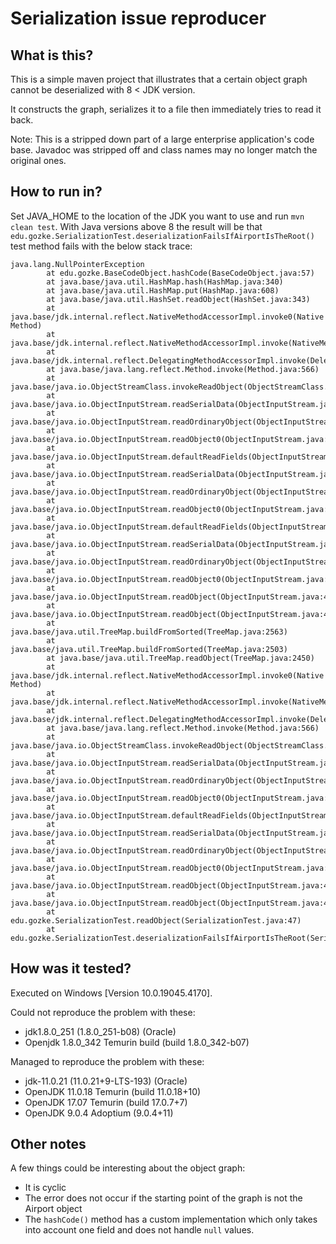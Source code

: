 # Serialization issue reproducer

## What is this?
This is a simple maven project that illustrates that a certain object graph cannot be deserialized with 8 < JDK version.

It constructs the graph, serializes it to a file then immediately tries to read it back.

Note: This is a stripped down part of a large enterprise application's code base. Javadoc was stripped off and class names may no longer match the original ones.

## How to run in?
Set JAVA_HOME to the location of the JDK you want to use and run `mvn clean test`.
With Java versions above 8 the result will be that `edu.gozke.SerializationTest.deserializationFailsIfAirportIsTheRoot()` test method fails with the below stack trace:

```
java.lang.NullPointerException
        at edu.gozke.BaseCodeObject.hashCode(BaseCodeObject.java:57)
        at java.base/java.util.HashMap.hash(HashMap.java:340)
        at java.base/java.util.HashMap.put(HashMap.java:608)
        at java.base/java.util.HashSet.readObject(HashSet.java:343)
        at java.base/jdk.internal.reflect.NativeMethodAccessorImpl.invoke0(Native Method)
        at java.base/jdk.internal.reflect.NativeMethodAccessorImpl.invoke(NativeMethodAccessorImpl.java:62)
        at java.base/jdk.internal.reflect.DelegatingMethodAccessorImpl.invoke(DelegatingMethodAccessorImpl.java:43)
        at java.base/java.lang.reflect.Method.invoke(Method.java:566)
        at java.base/java.io.ObjectStreamClass.invokeReadObject(ObjectStreamClass.java:1046)
        at java.base/java.io.ObjectInputStream.readSerialData(ObjectInputStream.java:2357)
        at java.base/java.io.ObjectInputStream.readOrdinaryObject(ObjectInputStream.java:2228)
        at java.base/java.io.ObjectInputStream.readObject0(ObjectInputStream.java:1687)
        at java.base/java.io.ObjectInputStream.defaultReadFields(ObjectInputStream.java:2496)
        at java.base/java.io.ObjectInputStream.readSerialData(ObjectInputStream.java:2390)
        at java.base/java.io.ObjectInputStream.readOrdinaryObject(ObjectInputStream.java:2228)
        at java.base/java.io.ObjectInputStream.readObject0(ObjectInputStream.java:1687)
        at java.base/java.io.ObjectInputStream.defaultReadFields(ObjectInputStream.java:2496)
        at java.base/java.io.ObjectInputStream.readSerialData(ObjectInputStream.java:2390)
        at java.base/java.io.ObjectInputStream.readOrdinaryObject(ObjectInputStream.java:2228)
        at java.base/java.io.ObjectInputStream.readObject0(ObjectInputStream.java:1687)
        at java.base/java.io.ObjectInputStream.readObject(ObjectInputStream.java:489)
        at java.base/java.io.ObjectInputStream.readObject(ObjectInputStream.java:447)
        at java.base/java.util.TreeMap.buildFromSorted(TreeMap.java:2563)
        at java.base/java.util.TreeMap.buildFromSorted(TreeMap.java:2503)
        at java.base/java.util.TreeMap.readObject(TreeMap.java:2450)
        at java.base/jdk.internal.reflect.NativeMethodAccessorImpl.invoke0(Native Method)
        at java.base/jdk.internal.reflect.NativeMethodAccessorImpl.invoke(NativeMethodAccessorImpl.java:62)
        at java.base/jdk.internal.reflect.DelegatingMethodAccessorImpl.invoke(DelegatingMethodAccessorImpl.java:43)
        at java.base/java.lang.reflect.Method.invoke(Method.java:566)
        at java.base/java.io.ObjectStreamClass.invokeReadObject(ObjectStreamClass.java:1046)
        at java.base/java.io.ObjectInputStream.readSerialData(ObjectInputStream.java:2357)
        at java.base/java.io.ObjectInputStream.readOrdinaryObject(ObjectInputStream.java:2228)
        at java.base/java.io.ObjectInputStream.readObject0(ObjectInputStream.java:1687)
        at java.base/java.io.ObjectInputStream.defaultReadFields(ObjectInputStream.java:2496)
        at java.base/java.io.ObjectInputStream.readSerialData(ObjectInputStream.java:2390)
        at java.base/java.io.ObjectInputStream.readOrdinaryObject(ObjectInputStream.java:2228)
        at java.base/java.io.ObjectInputStream.readObject0(ObjectInputStream.java:1687)
        at java.base/java.io.ObjectInputStream.readObject(ObjectInputStream.java:489)
        at java.base/java.io.ObjectInputStream.readObject(ObjectInputStream.java:447)
        at edu.gozke.SerializationTest.readObject(SerializationTest.java:47)
        at edu.gozke.SerializationTest.deserializationFailsIfAirportIsTheRoot(SerializationTest.java:26)
```

## How was it tested?
Executed on Windows [Version 10.0.19045.4170].

Could not reproduce the problem with these:
* jdk1.8.0_251 (1.8.0_251-b08) (Oracle)
* Openjdk 1.8.0_342 Temurin build (build 1.8.0_342-b07) 

Managed to reproduce the problem with these:
* jdk-11.0.21 (11.0.21+9-LTS-193) (Oracle)
* OpenJDK 11.0.18 Temurin (build 11.0.18+10)
* OpenJDK 17.07 Temurin (build 17.0.7+7)
* OpenJDK 9.0.4 Adoptium (9.0.4+11)

## Other notes
A few things could be interesting about the object graph:
 * It is cyclic
 * The error does not occur if the starting point of the graph is not the Airport object
 * The `hashCode()` method has a custom implementation which only takes into account one field and does not handle `null` values.
 
